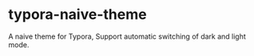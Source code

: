 # typora-naive-theme

A naive theme for Typora, Support automatic switching of dark and light mode.
